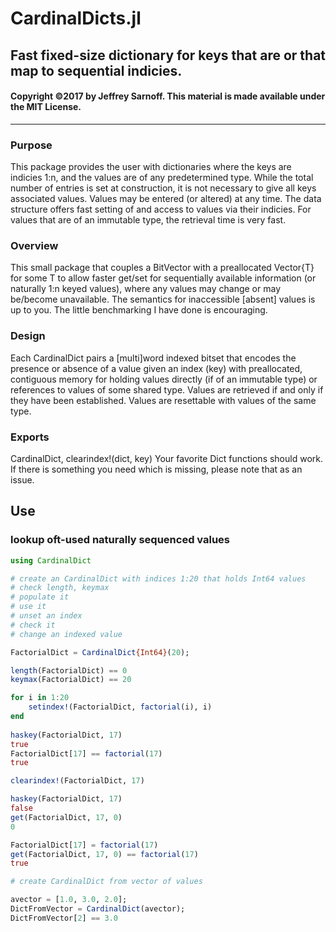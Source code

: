 # CardinalDicts.jl
## Fast fixed-size dictionary for keys that are or that map to sequential indicies. 

#### Copyright &copy;2017 by Jeffrey Sarnoff.  This material is made available under the MIT License.
----------------------------------------------------------------


### Purpose
This package provides the user with dictionaries where the keys are indicies 1:n, and the values are of any predetermined type.  While the total number of entries is set at construction, it is not necessary to give all keys associated values.  Values may be entered (or altered) at any time.  The data structure offers fast setting of and access to values via their indicies.  For values that are of an immutable type, the retrieval time is very fast.

### Overview
This small package that couples a BitVector with a preallocated Vector{T} for some T to allow faster get/set for sequentially available information (or naturally 1:n keyed values), where any values may change or may be/become unavailable.  The semantics for inaccessible [absent] values is up to you.  The little benchmarking I have done is encouraging.

### Design
Each CardinalDict pairs a [multi]word indexed bitset that encodes the presence or absence of a value given an index (key) with preallocated, contiguous memory for holding values directly (if of an immutable type) or references to values of some shared type.  Values are retrieved if and only if they have been established.  Values are resettable with values of the same type.

### Exports
CardinalDict, clearindex!(dict, key)
Your favorite Dict functions should work.  If there is something you need which is missing, please note that as an issue.    

## Use

### lookup oft-used naturally sequenced values
```julia
using CardinalDict

# create an CardinalDict with indices 1:20 that holds Int64 values
# check length, keymax
# populate it
# use it
# unset an index
# check it
# change an indexed value

FactorialDict = CardinalDict{Int64}(20);

length(FactorialDict) == 0
keymax(FactorialDict) == 20

for i in 1:20
    setindex!(FactorialDict, factorial(i), i)
end
        
haskey(FactorialDict, 17)
true
FactorialDict[17] == factorial(17)
true

clearindex!(FactorialDict, 17)

haskey(FactorialDict, 17)
false
get(FactorialDict, 17, 0)
0

FactorialDict[17] = factorial(17)
get(FactorialDict, 17, 0) == factorial(17)
true

# create CardinalDict from vector of values

avector = [1.0, 3.0, 2.0];
DictFromVector = CardinalDict(avector);
DictFromVector[2] == 3.0

```
